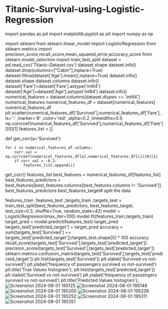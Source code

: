 # Titanic-Survival-using-Logistic-Regression
import pandas as pd
import matplotlib.pyplot as plt
import numpy as np

import sklearn
from sklearn.linear_model import LogisticRegression
from sklearn.metrics import precision_score,recall_score,mean_squared_error,accuracy_score
from sklearn.model_selection import train_test_split
dataset = pd.read_csv('Titanic-Dataset.csv')
dataset.shape
dataset.info()
dataset.drop(columns=["Cabin"],inplace=True)
dataset.fillna(dataset['Age'].mean(),inplace=True)
dataset.info()
dataset.shape
dataset.columns
dataset.info()
dataset['Fare']=dataset['Fare'].astype('int64')
dataset['Age']=dataset['Age'].astype('int64')
dataset.info()
numerical_features = dataset.columns[dataset.dtypes == 'int64']
numerical_features
numerical_features_df = dataset[numerical_features]
numerical_features_df
plt.scatter(numerical_features_df['Survived'],numerical_features_df['Fare'],
           ls=':'
            ,marker='8'
            ,color='red'
            ,alpha=0.2
            ,linewidths=0.1)
np.corrcoef(numerical_features_df['Survived'],numerical_features_df['Fare'])[0][1]
features_list = []

def get_corr(a='Survived'):
    
    for i in numerical_features_df.columns:
        corr_val = np.corrcoef(numerical_features_df[a],numerical_features_df[i])[0][1]
        if corr_val > -0.1:
            features_list.append(i)
get_corr()
features_list
best_features = numerical_features_df[features_list]
best_features_predictors = best_features[best_features.columns[best_features.columns != 'Survived']]
best_features_predictors
best_features_target# split the data

features_train ,features_test ,targets_train ,targets_test = train_test_split(best_features_predictors,
                                                                         best_features_target,
                                                                        test_size=0.3,
                                                                        shuffle=True,
                                                                        random_state=42)
  model = LogisticRegression(max_iter=100)
  model.fit(features_train,targets_train)
  target_pred = model.predict(features_test)
  target_pred
  targets_test['predicted_target'] = target_pred
  accuracy = sum(targets_test['Survived'] == targets_test['predicted_target'])/targets_test.shape[0] * 100
  accuracy
  recall_score(targets_test['Survived'],targets_test['predicted_target'])
  precision_score(targets_test['Survived'],targets_test['predicted_target'])
  sklearn.metrics.confusion_matrix(targets_test['Survived'],targets_test['predicted_target'])
  plt.hist(targets_test['Survived'])
plt.xlabel('Survived vs not-survived')
plt.ylabel('frequency of passengers survived vs not-survived')
plt.title('True Values histogram');
plt.hist(targets_test['predicted_target'])
plt.xlabel('Survived vs not-survived')
plt.ylabel('frequency of passengers survived vs not-survived')
plt.title('Predicted Values histogram');
![Screenshot 2024-08-01 195125](https://github.com/user-attachments/assets/804e9a77-976a-4308-a2b5-b16fc1db925e)
![Screenshot 2024-08-01 195148](https://github.com/user-attachments/assets/ffa658df-edc3-4870-a03e-5cae5cad48ad)
![Screenshot 2024-08-01 195200](https://github.com/user-attachments/assets/a44b9ce1-38bb-45af-b790-20da2947b558)
![Screenshot 2024-08-01 195226](https://github.com/user-attachments/assets/61e033e6-38c6-45c0-a734-b3ee281f7229)
![Screenshot 2024-08-01 195252](https://github.com/user-attachments/assets/3c1107c3-5cfb-429f-b074-d2adccf3064b)
![Screenshot 2024-08-01 195311](https://github.com/user-attachments/assets/bda1c0da-015d-4872-ae47-91742435227f)
![Screenshot 2024-08-01 195351](https://github.com/user-attachments/assets/3560338f-4be1-4ad4-9e5d-d7c928678fa4)



